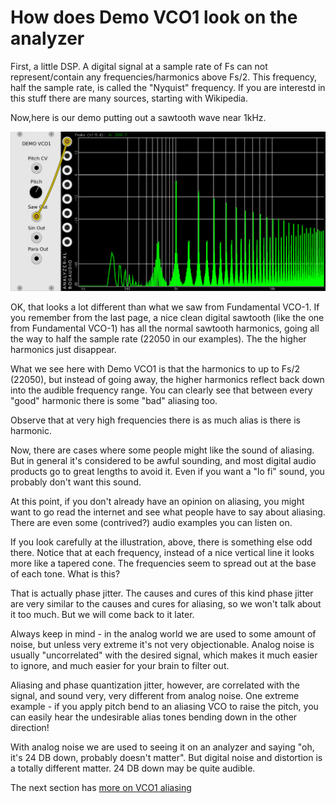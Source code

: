 # How does Demo VCO1 look on the analyzer

First, a little DSP. A digital signal at a sample rate of Fs can not represent/contain any frequencies/harmonics above Fs/2. This frequency, half the sample rate, is called the "Nyquist" frequency. If you are interestd in this stuff there are many sources, starting with Wikipedia.

Now,here is our demo putting out a sawtooth wave near 1kHz.

![Demo Saw FFT](./vco-alias.png)

OK, that looks a lot different than what we saw from Fundamental VCO-1. If you remember from the last page, a nice clean digital sawtooth (like the one from Fundamental VCO-1) has all the normal sawtooth harmonics, going all the way to half the sample rate (22050 in our examples). The the higher harmonics just disappear.

What we see here with Demo VCO1 is that the harmonics to up to Fs/2 (22050), but instead of going away, the higher harmonics reflect back down into the audible frequency range. You can clearly see that between every "good" harmonic there is some "bad" aliasing too.

Observe that at very high frequencies there is as much alias is there is harmonic.

Now, there are cases where some people might like the sound of aliasing. But in general it's considered to be awful sounding, and most digital audio products go to great lengths to avoid it. Even if you want a "lo fi" sound, you probably don't want this sound.

At this point, if you don't already have an opinion on aliasing, you might want to go read the internet and see what people have to say about aliasing. There are even some (contrived?) audio examples you can listen on.

If you look carefully at the illustration, above, there is something else odd there. Notice that at each frequency, instead of a nice vertical line it looks more like a tapered cone. The frequencies seem to spread out at the base of each tone. What is this?

That is actually phase jitter. The causes and cures of this kind phase jitter are very similar to the causes and cures for aliasing, so we won't talk about it too much. But we will come back to it later.

Always keep in mind - in the analog world we are used to some amount of noise, but unless very extreme it's not very objectionable. Analog noise is usually "uncorrelated" with the desired signal, which makes it much easier to ignore, and much easier for your brain to filter out.

Aliasing and phase quantization jitter, however, are correlated with the signal, and sound very, very different from analog noise. One extreme example - if you apply pitch bend to an aliasing VCO to raise the pitch, you can easily hear the undesirable alias tones bending down in the other direction!

With analog noise we are used to seeing it on an analyzer and saying "oh, it's 24 DB down, probably doesn't matter". But digital noise and distortion is a totally different matter. 24 DB down may be quite audible.

The next section has [more on VCO1 aliasing](./aliasing2.md)
